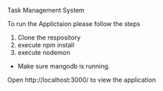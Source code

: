 Task Management System 

To run the Applictaion please follow the steps

1. Clone the respository 
2. execute npm install
3. execute nodemon 

* Make sure mangodb is running.

Open http://localhost:3000/ to view the application


